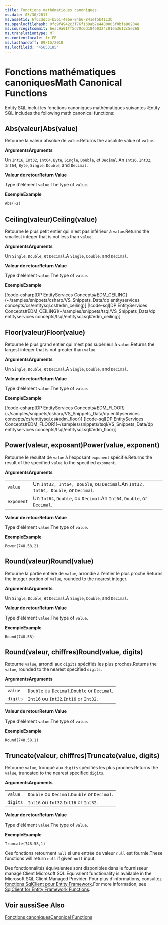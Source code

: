 ```yaml
---
title: Fonctions mathématiques canoniques
ms.date: 03/30/2017
ms.assetid: 6f6cddc6-b561-4ebe-84b6-841ef5b4113b
ms.openlocfilehash: 0fc9f4942c3f76f139ab7e4400005f0bfe80204e
ms.sourcegitcommit: 6eac9a01ff5d70c6d18460324c016a3612c5e268
ms.translationtype: MT
ms.contentlocale: fr-FR
ms.lasthandoff: 09/15/2018
ms.locfileid: "45653185"
---
```

# <a name="math-canonical-functions"></a><span data-ttu-id="ddbde-102">Fonctions mathématiques canoniques</span><span class="sxs-lookup"><span data-stu-id="ddbde-102">Math Canonical Functions</span></span>

<span data-ttu-id="ddbde-103">Entity SQL inclut les fonctions canoniques mathématiques suivantes :</span><span class="sxs-lookup"><span data-stu-id="ddbde-103">Entity SQL includes the following math canonical functions:</span></span>
  
## <a name="absvalue"></a><span data-ttu-id="ddbde-104">Abs(valeur)</span><span class="sxs-lookup"><span data-stu-id="ddbde-104">Abs(value)</span></span>

<span data-ttu-id="ddbde-105">Retourne la valeur absolue de `value`.</span><span class="sxs-lookup"><span data-stu-id="ddbde-105">Returns the absolute value of `value`.</span></span>

<span data-ttu-id="ddbde-106">**Arguments**</span><span class="sxs-lookup"><span data-stu-id="ddbde-106">**Arguments**</span></span>

<span data-ttu-id="ddbde-107">Un `Int16`, `Int32`, `Int64`, `Byte`, `Single`, `Double`, et `Decimal`.</span><span class="sxs-lookup"><span data-stu-id="ddbde-107">An `Int16`, `Int32`, `Int64`, `Byte`, `Single`, `Double`, and `Decimal`.</span></span>

<span data-ttu-id="ddbde-108">**Valeur de retour**</span><span class="sxs-lookup"><span data-stu-id="ddbde-108">**Return Value**</span></span>

<span data-ttu-id="ddbde-109">Type d'élément `value`.</span><span class="sxs-lookup"><span data-stu-id="ddbde-109">The type of `value`.</span></span>

<span data-ttu-id="ddbde-110">**Exemple**</span><span class="sxs-lookup"><span data-stu-id="ddbde-110">**Example**</span></span>

`Abs(-2)`

## <a name="ceilingvalue"></a><span data-ttu-id="ddbde-111">Ceiling(valeur)</span><span class="sxs-lookup"><span data-stu-id="ddbde-111">Ceiling(value)</span></span>

<span data-ttu-id="ddbde-112">Retourne le plus petit entier qui n'est pas inférieur à `value`.</span><span class="sxs-lookup"><span data-stu-id="ddbde-112">Returns the smallest integer that is not less than `value`.</span></span>

<span data-ttu-id="ddbde-113">**Arguments**</span><span class="sxs-lookup"><span data-stu-id="ddbde-113">**Arguments**</span></span>

<span data-ttu-id="ddbde-114">Un `Single`, `Double`, et `Decimal`.</span><span class="sxs-lookup"><span data-stu-id="ddbde-114">A `Single`, `Double`, and `Decimal`.</span></span>

<span data-ttu-id="ddbde-115">**Valeur de retour**</span><span class="sxs-lookup"><span data-stu-id="ddbde-115">**Return Value**</span></span>

<span data-ttu-id="ddbde-116">Type d'élément `value`.</span><span class="sxs-lookup"><span data-stu-id="ddbde-116">The type of `value`.</span></span>

<span data-ttu-id="ddbde-117">**Exemple**</span><span class="sxs-lookup"><span data-stu-id="ddbde-117">**Example**</span></span>

[!code-csharp[DP EntityServices Concepts#EDM_CEILING](~/samples/snippets/csharp/VS_Snippets_Data/dp entityservices concepts/cs/entitysql.cs#edm_ceiling)]
[!code-sql[DP EntityServices Concepts#EDM_CEILING](~/samples/snippets/tsql/VS_Snippets_Data/dp entityservices concepts/tsql/entitysql.sql#edm_ceiling)]

## <a name="floorvalue"></a><span data-ttu-id="ddbde-118">Floor(valeur)</span><span class="sxs-lookup"><span data-stu-id="ddbde-118">Floor(value)</span></span>

<span data-ttu-id="ddbde-119">Retourne le plus grand entier qui n'est pas supérieur à `value`.</span><span class="sxs-lookup"><span data-stu-id="ddbde-119">Returns the largest integer that is not greater than `value`.</span></span>

<span data-ttu-id="ddbde-120">**Arguments**</span><span class="sxs-lookup"><span data-stu-id="ddbde-120">**Arguments**</span></span>

<span data-ttu-id="ddbde-121">Un `Single`, `Double`, et `Decimal`.</span><span class="sxs-lookup"><span data-stu-id="ddbde-121">A `Single`, `Double`, and `Decimal`.</span></span>

<span data-ttu-id="ddbde-122">**Valeur de retour**</span><span class="sxs-lookup"><span data-stu-id="ddbde-122">**Return Value**</span></span>

<span data-ttu-id="ddbde-123">Type d'élément `value`.</span><span class="sxs-lookup"><span data-stu-id="ddbde-123">The type of `value`.</span></span>

<span data-ttu-id="ddbde-124">**Exemple**</span><span class="sxs-lookup"><span data-stu-id="ddbde-124">**Example**</span></span>

[!code-csharp[DP EntityServices Concepts#EDM_FLOOR](~/samples/snippets/csharp/VS_Snippets_Data/dp entityservices concepts/cs/entitysql.cs#edm_floor)]
[!code-sql[DP EntityServices Concepts#EDM_FLOOR](~/samples/snippets/tsql/VS_Snippets_Data/dp entityservices concepts/tsql/entitysql.sql#edm_floor)]

## <a name="powervalue-exponent"></a><span data-ttu-id="ddbde-125">Power(valeur, exposant)</span><span class="sxs-lookup"><span data-stu-id="ddbde-125">Power(value, exponent)</span></span>

<span data-ttu-id="ddbde-126">Retourne le résultat de `value` à l'exposant `exponent` spécifié.</span><span class="sxs-lookup"><span data-stu-id="ddbde-126">Returns the result of the specified `value` to the specified `exponent`.</span></span>

<span data-ttu-id="ddbde-127">**Arguments**</span><span class="sxs-lookup"><span data-stu-id="ddbde-127">**Arguments**</span></span>

|  |  |
|--|--|
|`value` | <span data-ttu-id="ddbde-128">Un `Int32, Int64, Double`, ou `Decimal`.</span><span class="sxs-lookup"><span data-stu-id="ddbde-128">An `Int32, Int64, Double`, or `Decimal`.</span></span> |
|`exponent` | <span data-ttu-id="ddbde-129">Un `Int64`, `Double`, ou `Decimal`.</span><span class="sxs-lookup"><span data-stu-id="ddbde-129">An `Int64`, `Double`, or `Decimal`.</span></span> |

<span data-ttu-id="ddbde-130">**Valeur de retour**</span><span class="sxs-lookup"><span data-stu-id="ddbde-130">**Return Value**</span></span>

<span data-ttu-id="ddbde-131">Type d'élément `value`.</span><span class="sxs-lookup"><span data-stu-id="ddbde-131">The type of `value`.</span></span>

<span data-ttu-id="ddbde-132">**Exemple**</span><span class="sxs-lookup"><span data-stu-id="ddbde-132">**Example**</span></span>

`Power(748.58,2)`

## <a name="roundvalue"></a><span data-ttu-id="ddbde-133">Round(valeur)</span><span class="sxs-lookup"><span data-stu-id="ddbde-133">Round(value)</span></span>

<span data-ttu-id="ddbde-134">Retourne la partie entière de `value`, arrondie à l'entier le plus proche.</span><span class="sxs-lookup"><span data-stu-id="ddbde-134">Returns the integer portion of `value`, rounded to the nearest integer.</span></span>

<span data-ttu-id="ddbde-135">**Arguments**</span><span class="sxs-lookup"><span data-stu-id="ddbde-135">**Arguments**</span></span>

<span data-ttu-id="ddbde-136">Un `Single`, `Double`, et `Decimal`.</span><span class="sxs-lookup"><span data-stu-id="ddbde-136">A `Single`, `Double`, and `Decimal`.</span></span>

<span data-ttu-id="ddbde-137">**Valeur de retour**</span><span class="sxs-lookup"><span data-stu-id="ddbde-137">**Return Value**</span></span>

<span data-ttu-id="ddbde-138">Type d'élément `value`.</span><span class="sxs-lookup"><span data-stu-id="ddbde-138">The type of `value`.</span></span>

<span data-ttu-id="ddbde-139">**Exemple**</span><span class="sxs-lookup"><span data-stu-id="ddbde-139">**Example**</span></span>

`Round(748.58)`

## <a name="roundvalue-digits"></a><span data-ttu-id="ddbde-140">Round(valeur, chiffres)</span><span class="sxs-lookup"><span data-stu-id="ddbde-140">Round(value, digits)</span></span>

<span data-ttu-id="ddbde-141">Retourne `value`, arrondi aux `digits` spécifiés les plus proches.</span><span class="sxs-lookup"><span data-stu-id="ddbde-141">Returns the `value`, rounded to the nearest specified `digits`.</span></span>

<span data-ttu-id="ddbde-142">**Arguments**</span><span class="sxs-lookup"><span data-stu-id="ddbde-142">**Arguments**</span></span>

|  |  |
|--|--|
|`value`|<span data-ttu-id="ddbde-143">`Double` ou `Decimal`.</span><span class="sxs-lookup"><span data-stu-id="ddbde-143">`Double` or `Decimal`.</span></span>|
|`digits`|<span data-ttu-id="ddbde-144">`Int16` ou `Int32`.</span><span class="sxs-lookup"><span data-stu-id="ddbde-144">`Int16` or `Int32`.</span></span>|

<span data-ttu-id="ddbde-145">**Valeur de retour**</span><span class="sxs-lookup"><span data-stu-id="ddbde-145">**Return Value**</span></span>

<span data-ttu-id="ddbde-146">Type d'élément `value`.</span><span class="sxs-lookup"><span data-stu-id="ddbde-146">The type of `value`.</span></span>

<span data-ttu-id="ddbde-147">**Exemple**</span><span class="sxs-lookup"><span data-stu-id="ddbde-147">**Example**</span></span>

`Round(748.58,1)`

## <a name="truncatevalue-digits"></a><span data-ttu-id="ddbde-148">Truncate(valeur, chiffres)</span><span class="sxs-lookup"><span data-stu-id="ddbde-148">Truncate(value, digits)</span></span>

<span data-ttu-id="ddbde-149">Retourne `value`, tronqué aux `digits` spécifiés les plus proches.</span><span class="sxs-lookup"><span data-stu-id="ddbde-149">Returns the `value`, truncated to the nearest specified `digits`.</span></span>

<span data-ttu-id="ddbde-150">**Arguments**</span><span class="sxs-lookup"><span data-stu-id="ddbde-150">**Arguments**</span></span>

|  |  |
|--|--|
|`value`|<span data-ttu-id="ddbde-151">`Double` ou `Decimal`.</span><span class="sxs-lookup"><span data-stu-id="ddbde-151">`Double` or `Decimal`.</span></span>|
|`digits`|<span data-ttu-id="ddbde-152">`Int16` ou `Int32`.</span><span class="sxs-lookup"><span data-stu-id="ddbde-152">`Int16` or `Int32`.</span></span>|

<span data-ttu-id="ddbde-153">**Valeur de retour**</span><span class="sxs-lookup"><span data-stu-id="ddbde-153">**Return Value**</span></span>

<span data-ttu-id="ddbde-154">Type d'élément `value`.</span><span class="sxs-lookup"><span data-stu-id="ddbde-154">The type of `value`.</span></span>

<span data-ttu-id="ddbde-155">**Exemple**</span><span class="sxs-lookup"><span data-stu-id="ddbde-155">**Example**</span></span>

`Truncate(748.58,1)`  
  
 <span data-ttu-id="ddbde-156">Ces fonctions retournent `null` si une entrée de valeur `null` est fournie.</span><span class="sxs-lookup"><span data-stu-id="ddbde-156">These functions will return `null` if given `null` input.</span></span>  
  
 <span data-ttu-id="ddbde-157">Des fonctionnalités équivalentes sont disponibles dans le fournisseur managé Client Microsoft SQL.</span><span class="sxs-lookup"><span data-stu-id="ddbde-157">Equivalent functionality is available in the Microsoft SQL Client Managed Provider.</span></span> <span data-ttu-id="ddbde-158">Pour plus d’informations, consultez [fonctions SqlClient pour Entity Framework](../../../../../../docs/framework/data/adonet/ef/sqlclient-for-ef-functions.md).</span><span class="sxs-lookup"><span data-stu-id="ddbde-158">For more information, see [SqlClient for Entity Framework Functions](../../../../../../docs/framework/data/adonet/ef/sqlclient-for-ef-functions.md).</span></span>  
  
## <a name="see-also"></a><span data-ttu-id="ddbde-159">Voir aussi</span><span class="sxs-lookup"><span data-stu-id="ddbde-159">See Also</span></span>  
 [<span data-ttu-id="ddbde-160">Fonctions canoniques</span><span class="sxs-lookup"><span data-stu-id="ddbde-160">Canonical Functions</span></span>](../../../../../../docs/framework/data/adonet/ef/language-reference/canonical-functions.md)

